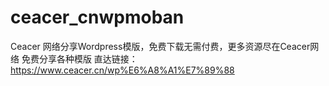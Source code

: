 # ceacer_cnwpmoban
Ceacer 网络分享Wordpress模版，免费下载无需付费，更多资源尽在Ceacer网络
免费分享各种模版
直达链接：https://www.ceacer.cn/wp%E6%A8%A1%E7%89%88
